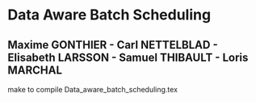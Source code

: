 # Data Aware Batch Scheduling

## Maxime GONTHIER - Carl NETTELBLAD - Elisabeth LARSSON - Samuel THIBAULT - Loris MARCHAL

make to compile Data_aware_batch_scheduling.tex

